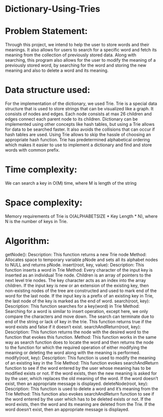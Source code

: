 # Dictionary-Using-Tries
# Problem Statement:
Through this project, we intend to help the user to store words and their meanings. It also allows for users to search for a specific word and fetch its meaning from the collection of previously stored data. Along with searching, this program also allows for the user to modify the meaning of a previously stored word, by searching for the word and storing the new meaning and also to delete a word and its meaning.
# Data structure used:
For the implementation of the dictionary, we used Trie. Trie is a special data structure that is used to store strings that can be visualized like a graph. It consists of nodes and edges. Each node consists at max 26 children and edges connect each parent node to its children. Dictionary can be implemented using other concepts like hash tables, but using a Trie allows for data to be searched faster. It also avoids the collisions that can occur if hash tables are used. Using Trie allows to skip the hassle of choosing an appropriate hash function. Trie has predetermined alphabetical ordering which makes it easier to use to implement a dictionary and find and store words with common prefix.
# Time complexity: 
We can search a key in O(M) time, where M is length of the string
# Space complexity: 
Memory requirements of Trie is O(ALPHABETSIZE * Key Length * N), where N is the number of keys in Trie.
# Algorithm:
getNode():
Description: This function returns a new Trie node
Method: Allocates space to temporary variable pNode and sets all its alphabet nodes to NULL and
returns pNode.
insert(root, key, value):
Description: This function inserts a word in Trie
Method: Every character of the input key is inserted as an individual Trie node. Children is an array of pointers to the next level trie nodes. The key character acts as an index into the array children. If the input key is new or an extension of the existing key, then non-existing nodes of the tree are constructed and used to mark end of the word for the last node. If the input key is a prefix of an existing key in Trie, the last node of the key is marked as the end of word.
search(root, key):
Description: This function searches for a key(word) in Trie
Method: Searching for a word is similar to insert operation, except here, we only compare the characters and move down. The search can terminate due to end of the string or lack of key in the trie. This function returns true if the word exists and false if it doesn’t exist.
searchAndReturn(root, key):
Description: This function returns the node with the desired word to the function that evokes this function.
Method: This function works in the same way as search function does to locate the word and then returns the node to the function for which the required operation of either modifying the meaning or deleting the word along with the meaning is performed.
modify(root, key):
Description: This function is used to modify the meaning of an existing key in the Trie
Method: This function evokes searchAndReturn function to see if the word entered by the user whose meaning has to be modified exists or not. If the word exists, then the new meaning is asked for by the user, which replaces the old meaning of the word. If the word doesn’t exist, then an appropriate message is displayed.
deleteNode(root, key):
Description: This function is used to delete a word and it’s meaning from the Trie
Method: This function also evokes searchAndReturn function to see if the word entered by the user which has to be deleted exists or not. If the word exists, then the word and its meaning are deleted from the Trie. If the word doesn’t exist, then an appropriate message is displayed.
